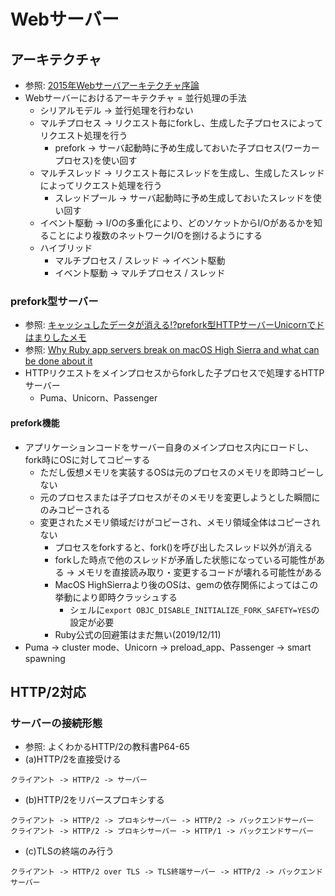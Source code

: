# Webサーバー
## アーキテクチャ
- 参照: [2015年Webサーバアーキテクチャ序論](https://blog.yuuk.io/entry/2015-webserver-architecture)
- Webサーバーにおけるアーキテクチャ = 並行処理の手法
  - シリアルモデル -> 並行処理を行わない
  - マルチプロセス -> リクエスト毎にforkし、生成した子プロセスによってリクエスト処理を行う
    - prefork -> サーバ起動時に予め生成しておいた子プロセス(ワーカープロセス)を使い回す
  - マルチスレッド ->  リクエスト毎にスレッドを生成し、生成したスレッドによってリクエスト処理を行う
    - スレッドプール -> サーバ起動時に予め生成しておいたスレッドを使い回す
  - イベント駆動 -> I/Oの多重化により、どのソケットからI/Oがあるかを知ることにより複数のネットワークI/Oを捌けるようにする
  - ハイブリッド
    - マルチプロセス / スレッド -> イベント駆動
    - イベント駆動 -> マルチプロセス / スレッド

### prefork型サーバー
- 参照: [キャッシュしたデータが消える!?prefork型HTTPサーバーUnicornでドはまりしたメモ](http://unageanu.hatenablog.com/entry/20150214/1423893247)
- 参照: [Why Ruby app servers break on macOS High Sierra and what can be done about it](https://blog.phusion.nl/2017/10/13/why-ruby-app-servers-break-on-macos-high-sierra-and-what-can-be-done-about-it/)
- HTTPリクエストをメインプロセスからforkした子プロセスで処理するHTTPサーバー
  - Puma、Unicorn、Passenger

#### prefork機能
- アプリケーションコードをサーバー自身のメインプロセス内にロードし、fork時にOSに対してコピーする
  - ただし仮想メモリを実装するOSは元のプロセスのメモリを即時コピーしない
  - 元のプロセスまたは子プロセスがそのメモリを変更しようとした瞬間にのみコピーされる
  - 変更されたメモリ領域だけがコピーされ、メモリ領域全体はコピーされない
    - プロセスをforkすると、fork()を呼び出したスレッド以外が消える
    - forkした時点で他のスレッドが矛盾した状態になっている可能性がある -> メモリを直接読み取り・変更するコードが壊れる可能性がある
    - MacOS HighSierraより後のOSは、gemの依存関係によってはこの挙動により即時クラッシュする
      - シェルに`export OBJC_DISABLE_INITIALIZE_FORK_SAFETY=YES`の設定が必要
    - Ruby公式の回避策はまだ無い(2019/12/11)
- Puma -> cluster mode、Unicorn -> preload_app、Passenger -> smart spawning

## HTTP/2対応
### サーバーの接続形態
- 参照: よくわかるHTTP/2の教科書P64-65
- (a)HTTP/2を直接受ける
```
クライアント -> HTTP/2 -> サーバー
```
- (b)HTTP/2をリバースプロキシする
```
クライアント -> HTTP/2 -> プロキシサーバー -> HTTP/2 -> バックエンドサーバー
クライアント -> HTTP/2 -> プロキシサーバー -> HTTP/1 -> バックエンドサーバー
```
- (c)TLSの終端のみ行う
```
クライアント -> HTTP/2 over TLS -> TLS終端サーバー -> HTTP/2 -> バックエンドサーバー
```
